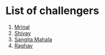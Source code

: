 # List of challengers
1. [Mrinal](https://github.com/mrinal1224)
2. [Shivay](https://github.com/shivaylamba)
3. [Sangita Mahala](https://github.com/sangita9853)
4. [Raghav](https://github.com/raghavdhingra)

